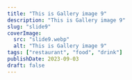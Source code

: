 ```yaml
---
title: "This is Gallery image 9"
description: "This is Gallery image 9"
slug: "slide9"
coverImage:
  src: "slide9.webp"
  alt: "This is Gallery image 9"
tags: ["restaurant", "food", "drink"]
publishDate: 2023-09-03
draft: false
---
```

